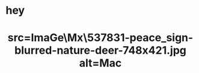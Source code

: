 <h1>hey<h1/>
<center><img>src=ImaGe\Mx\537831-peace_sign-blurred-nature-deer-748x421.jpg alt=Mac<img/><center/>
